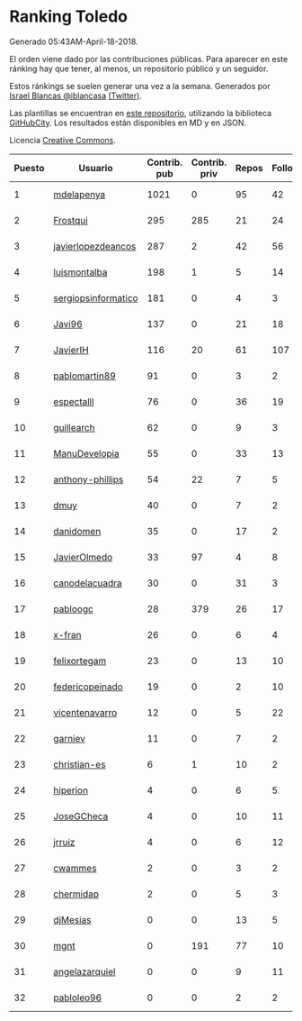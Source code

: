 # Ranking Toledo

Generado 05:43AM-April-18-2018.

El orden viene dado por las contribuciones públicas. Para aparecer en este ránking hay que tener, al menos, un repositorio público y un seguidor.

Estos ránkings se suelen generar una vez a la semana. Generados por [Israel Blancas @iblancasa](https://github.com/iblancasa/) [(Twitter)](https://twitter.com/iblancasa).

Las plantillas se encuentran en [este repositorio](https://github.com/iblancasa/GH-Spanish-Ranking), utilizando la biblioteca [GitHubCity](https://github.com/iblancasa/GitHubCity). Los resultados están disponibles en MD y en JSON.

Licencia [Creative Commons](https://creativecommons.org/licenses/by/4.0/).

| Puesto   |  Usuario  | Contrib. pub | Contrib. priv |Repos| Followers | Desde |  Avatar  |
|----------|-----------|--------------|---------------|-----|-----------|-------|----------|
|1|[mdelapenya](https://github.com/mdelapenya)|1021|0|95|42|2011-08-01|![mdelapenya](https://avatars3.githubusercontent.com/u/951580)|
|2|[Frostqui](https://github.com/Frostqui)|295|285|21|24|2014-12-06|![Frostqui](https://avatars2.githubusercontent.com/u/10099165)|
|3|[javierlopezdeancos](https://github.com/javierlopezdeancos)|287|2|42|56|2011-11-17|![javierlopezdeancos](https://avatars2.githubusercontent.com/u/1202463)|
|4|[luismontalba](https://github.com/luismontalba)|198|1|5|14|2013-11-13|![luismontalba](https://avatars3.githubusercontent.com/u/5930419)|
|5|[sergiopsinformatico](https://github.com/sergiopsinformatico)|181|0|4|3|2016-10-10|![sergiopsinformatico](https://avatars1.githubusercontent.com/u/22752242)|
|6|[Javi96](https://github.com/Javi96)|137|0|21|18|2016-05-01|![Javi96](https://avatars2.githubusercontent.com/u/18982140)|
|7|[JavierIH](https://github.com/JavierIH)|116|20|61|107|2013-08-03|![JavierIH](https://avatars2.githubusercontent.com/u/5154251)|
|8|[pablomartin89](https://github.com/pablomartin89)|91|0|3|2|2015-12-30|![pablomartin89](https://avatars1.githubusercontent.com/u/16488733)|
|9|[espectalll](https://github.com/espectalll)|76|0|36|19|2012-09-30|![espectalll](https://avatars1.githubusercontent.com/u/2456419)|
|10|[guillearch](https://github.com/guillearch)|62|0|9|3|2017-03-28|![guillearch](https://avatars2.githubusercontent.com/u/26745787)|
|11|[ManuDevelopia](https://github.com/ManuDevelopia)|55|0|33|13|2008-12-28|![ManuDevelopia](https://avatars3.githubusercontent.com/u/43015)|
|12|[anthony-phillips](https://github.com/anthony-phillips)|54|22|7|5|2015-09-04|![anthony-phillips](https://avatars2.githubusercontent.com/u/14120390)|
|13|[dmuy](https://github.com/dmuy)|40|0|7|2|2014-09-19|![dmuy](https://avatars0.githubusercontent.com/u/8830886)|
|14|[danidomen](https://github.com/danidomen)|35|0|17|2|2013-11-21|![danidomen](https://avatars2.githubusercontent.com/u/5998908)|
|15|[JavierOlmedo](https://github.com/JavierOlmedo)|33|97|4|8|2015-11-18|![JavierOlmedo](https://avatars1.githubusercontent.com/u/15904748)|
|16|[canodelacuadra](https://github.com/canodelacuadra)|30|0|31|3|2013-07-14|![canodelacuadra](https://avatars2.githubusercontent.com/u/5006582)|
|17|[pabloogc](https://github.com/pabloogc)|28|379|26|17|2011-10-16|![pabloogc](https://avatars1.githubusercontent.com/u/1131305)|
|18|[x-fran](https://github.com/x-fran)|26|0|6|4|2013-01-04|![x-fran](https://avatars2.githubusercontent.com/u/3188361)|
|19|[felixortegam](https://github.com/felixortegam)|23|0|13|10|2013-06-14|![felixortegam](https://avatars1.githubusercontent.com/u/4701534)|
|20|[federicopeinado](https://github.com/federicopeinado)|19|0|2|10|2013-11-13|![federicopeinado](https://avatars0.githubusercontent.com/u/5931002)|
|21|[vicentenavarro](https://github.com/vicentenavarro)|12|0|5|22|2017-02-13|![vicentenavarro](https://avatars2.githubusercontent.com/u/25737591)|
|22|[garniev](https://github.com/garniev)|11|0|7|2|2014-12-09|![garniev](https://avatars1.githubusercontent.com/u/10130200)|
|23|[christian-es](https://github.com/christian-es)|6|1|10|2|2014-07-12|![christian-es](https://avatars2.githubusercontent.com/u/8144580)|
|24|[hiperion](https://github.com/hiperion)|4|0|6|5|2010-08-10|![hiperion](https://avatars1.githubusercontent.com/u/360124)|
|25|[JoseGCheca](https://github.com/JoseGCheca)|4|0|10|11|2014-02-05|![JoseGCheca](https://avatars1.githubusercontent.com/u/6599858)|
|26|[jrruiz](https://github.com/jrruiz)|4|0|6|12|2013-12-02|![jrruiz](https://avatars3.githubusercontent.com/u/6089334)|
|27|[cwammes](https://github.com/cwammes)|2|0|3|2|2014-03-18|![cwammes](https://avatars0.githubusercontent.com/u/6991783)|
|28|[chermidap](https://github.com/chermidap)|2|0|5|3|2015-11-26|![chermidap](https://avatars0.githubusercontent.com/u/16034887)|
|29|[djMesias](https://github.com/djMesias)|0|0|13|5|2011-09-17|![djMesias](https://avatars1.githubusercontent.com/u/1057831)|
|30|[mgnt](https://github.com/mgnt)|0|191|77|10|2013-03-13|![mgnt](https://avatars2.githubusercontent.com/u/3850065)|
|31|[angelazarquiel](https://github.com/angelazarquiel)|0|0|9|11|2013-10-07|![angelazarquiel](https://avatars0.githubusercontent.com/u/5631864)|
|32|[pabloleo96](https://github.com/pabloleo96)|0|0|2|2|2016-03-07|![pabloleo96](https://avatars0.githubusercontent.com/u/17706718)|
